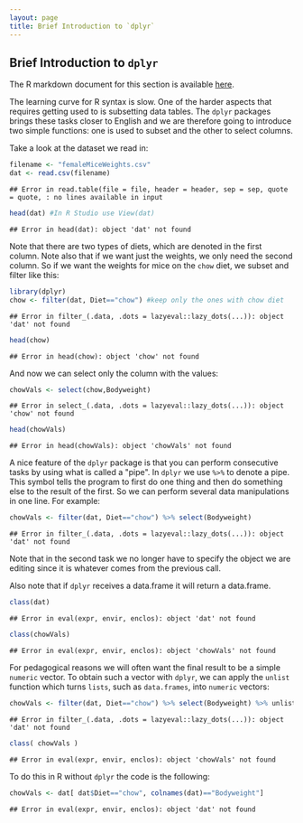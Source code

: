```yaml
---
layout: page
title: Brief Introduction to `dplyr`
---
```


## Brief Introduction to `dplyr`

The R markdown document for this section is available [here](https://github.com/genomicsclass/labs/tree/master/intro/dplyr_intro.Rmd).

The learning curve for R syntax is slow. One of the harder aspects that requires getting used to is subsetting data tables. The `dplyr` packages brings these tasks closer to English and we are therefore going to introduce two simple functions: one is used to subset and the other to select columns.

Take a look at the dataset we read in:

```r
filename <- "femaleMiceWeights.csv"
dat <- read.csv(filename)
```

```
## Error in read.table(file = file, header = header, sep = sep, quote = quote, : no lines available in input
```

```r
head(dat) #In R Studio use View(dat)
```

```
## Error in head(dat): object 'dat' not found
```

Note that there are two types of diets, which are denoted in the first column. Note also that if we want just the weights, we only need the second column. So if we want the weights for mice on the `chow` diet, we subset and filter like this:


```r
library(dplyr) 
chow <- filter(dat, Diet=="chow") #keep only the ones with chow diet
```

```
## Error in filter_(.data, .dots = lazyeval::lazy_dots(...)): object 'dat' not found
```

```r
head(chow)
```

```
## Error in head(chow): object 'chow' not found
```

And now we can select only the column with the values:


```r
chowVals <- select(chow,Bodyweight)
```

```
## Error in select_(.data, .dots = lazyeval::lazy_dots(...)): object 'chow' not found
```

```r
head(chowVals)
```

```
## Error in head(chowVals): object 'chowVals' not found
```

A nice feature of the `dplyr` package is that you can perform consecutive tasks by using what is called a "pipe".  In `dplyr` we use `%>%` to denote a pipe. This symbol tells the program to first do one thing and then do something else to the result of the first. So we can perform several data manipulations in one line.  For example:


```r
chowVals <- filter(dat, Diet=="chow") %>% select(Bodyweight)
```

```
## Error in filter_(.data, .dots = lazyeval::lazy_dots(...)): object 'dat' not found
```

Note that in the second task we no longer have to specify the object we are editing since it is whatever comes from the previous call. 

Also note that if `dplyr` receives a data.frame it will return a data.frame. 

```r
class(dat)
```

```
## Error in eval(expr, envir, enclos): object 'dat' not found
```

```r
class(chowVals)
```

```
## Error in eval(expr, envir, enclos): object 'chowVals' not found
```

For pedagogical reasons we will often want the final result to be a simple `numeric` vector. To obtain such a vector with `dplyr`, we can apply the `unlist` function which turns `lists`, such as `data.frames`, into `numeric` vectors:


```r
chowVals <- filter(dat, Diet=="chow") %>% select(Bodyweight) %>% unlist
```

```
## Error in filter_(.data, .dots = lazyeval::lazy_dots(...)): object 'dat' not found
```

```r
class( chowVals )
```

```
## Error in eval(expr, envir, enclos): object 'chowVals' not found
```


To do this in R without `dplyr` the code is the following:


```r
chowVals <- dat[ dat$Diet=="chow", colnames(dat)=="Bodyweight"]
```

```
## Error in eval(expr, envir, enclos): object 'dat' not found
```








